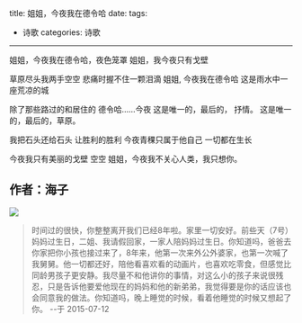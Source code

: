 title: 姐姐，今夜我在德令哈
date: 
tags:
- 诗歌
categories: 诗歌
---

姐姐，今夜我在德令哈，夜色笼罩 
姐姐，我今夜只有戈壁 

草原尽头我两手空空 
悲痛时握不住一颗泪滴 
姐姐, 今夜我在德令哈 
这是雨水中一座荒凉的城
 
<!-- more -->

除了那些路过的和居住的 
德令哈……今夜 
这是唯一的，最后的， 抒情。 
这是唯一的，最后的，草原。
 
我把石头还给石头
让胜利的胜利 
今夜青稞只属于他自己 
一切都在生长 

今夜我只有美丽的戈壁 空空 
姐姐，今夜我不关心人类，我只想你。

**作者：海子**
----

![](http://7xk15u.com1.z0.glb.clouddn.com/imagesister.jpg)
> 时间过的很快，你整整离开我们已经8年啦。家里一切安好。前些天（7号）妈妈过生日，二姐、我请假回家，一家人陪妈妈过生日。你知道吗，爸爸去你家把你小孩也接过来了，8年来，他第一次来外公外婆家，也第一次喊了我舅舅。他一切都还好，陪他看喜欢看的动画片，也喜欢吃零食，但感觉比同龄男孩子更安静。我尽量不和他讲你的事情，对这么小的孩子来说很残忍，只是告诉他要爱他现在的妈妈和他的新弟弟，我觉得要是你的话应该也会同意我的做法。你知道吗，晚上睡觉的时候，看着他睡觉的时候又想起了你。
> --于 2015-07-12